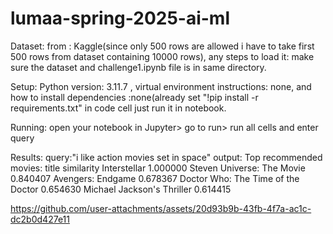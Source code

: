 # lumaa-spring-2025-ai-ml
Dataset: from : Kaggle(since only 500 rows are allowed i have to take first 500 rows from dataset containing 10000 rows), any steps to load it: make sure the dataset and challenge1.ipynb file is in same directory.

Setup: Python version: 3.11.7 , virtual environment instructions: none, and how to install dependencies :none(already set "!pip install -r requirements.txt" in code cell just run it in notebook.

Running: open your notebook in Jupyter> go to run> run all cells and enter query 

Results: query:"i like action movies set in space"
output:  Top recommended movies:
                             title  similarity
                      Interstellar    1.000000
        Steven Universe: The Movie    0.840407
                 Avengers: Endgame    0.678367
Doctor Who: The Time of the Doctor    0.654630
        Michael Jackson's Thriller    0.614415


https://github.com/user-attachments/assets/20d93b9b-43fb-4f7a-ac1c-dc2b0d427e11


